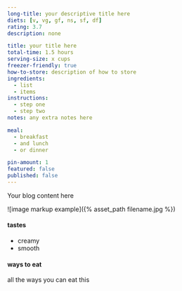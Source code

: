 ```yaml
---
long-title: your descriptive title here
diets: [v, vg, gf, ns, sf, df]
rating: 3.7
description: none

title: your title here
total-time: 1.5 hours
serving-size: x cups
freezer-friendly: true
how-to-store: description of how to store
ingredients:
  - list
  - items
instructions:
  - step one
  - step two
notes: any extra notes here

meal:
  - breakfast
  - and lunch
  - or dinner

pin-amount: 1
featured: false
published: false
---
```


Your blog content here

![image markup example]({% asset_path filename.jpg %})

#### tastes
- creamy
- smooth

#### ways to eat
all the ways you can eat this

